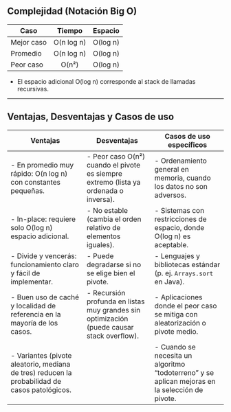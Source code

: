 ## Complejidad (Notación Big O)

| Caso           | Tiempo       | Espacio     |
|----------------|:------------:|:-----------:|
| Mejor caso     | O(n log n)   | O(log n)    |
| Promedio       | O(n log n)   | O(log n)    |
| Peor caso      | O(n²)        | O(log n)    |

- El espacio adicional O(log n) corresponde al stack de llamadas recursivas.

---

## Ventajas, Desventajas y Casos de uso

| Ventajas                                                                                           | Desventajas                                                                                         | Casos de uso específicos                                           |
|----------------------------------------------------------------------------------------------------|-----------------------------------------------------------------------------------------------------|--------------------------------------------------------------------|
| - En promedio muy rápido: O(n log n) con constantes pequeñas.                                       | - Peor caso O(n²) cuando el pivote es siempre extremo (lista ya ordenada o inversa).               | - Ordenamiento general en memoria, cuando los datos no son adversos. |
| - In-place: requiere solo O(log n) espacio adicional.                                               | - No estable (cambia el orden relativo de elementos iguales).                                       | - Sistemas con restricciones de espacio, donde O(log n) es aceptable. |
| - Divide y vencerás: funcionamiento claro y fácil de implementar.                                   | - Puede degradarse si no se elige bien el pivote.                                                   | - Lenguajes y bibliotecas estándar (p. ej. `Arrays.sort` en Java). |
| - Buen uso de caché y localidad de referencia en la mayoría de los casos.                          | - Recursión profunda en listas muy grandes sin optimización (puede causar stack overflow).         | - Aplicaciones donde el peor caso se mitiga con aleatorización o pivote medio. |
| - Variantes (pivote aleatorio, mediana de tres) reducen la probabilidad de casos patológicos.      |                                                                                                     | - Cuando se necesita un algoritmo “todoterreno” y se aplican mejoras en la selección de pivote. |
